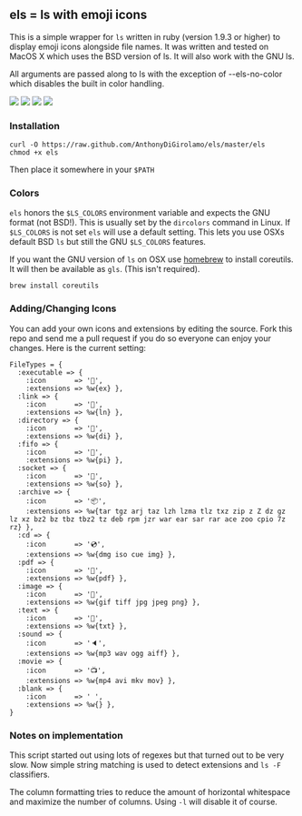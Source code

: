 els = ls with emoji icons
-------------------------

This is a simple wrapper for `ls` written in ruby (version 1.9.3 or higher) to
display emoji icons alongside file names. It was written and tested on MacOS X
which uses the BSD version of ls. It will also work with the GNU ls.

All arguments are passed along to ls with the exception of --els-no-color which
disables the built in color handling.

[![](http://anthonydigirolamo.github.io/els/screen1.png)](http://anthonydigirolamo.github.io/els/screen1.png)
[![](http://anthonydigirolamo.github.io/els/screen2.png)](http://anthonydigirolamo.github.io/els/screen2.png)
[![](http://anthonydigirolamo.github.io/els/screen3.png)](http://anthonydigirolamo.github.io/els/screen3.png)
[![](http://anthonydigirolamo.github.io/els/screen4.png)](http://anthonydigirolamo.github.io/els/screen4.png)

### Installation

    curl -O https://raw.github.com/AnthonyDiGirolamo/els/master/els
    chmod +x els

Then place it somewhere in your `$PATH`

### Colors

`els` honors the `$LS_COLORS` environment variable and expects the GNU format
(not BSD!). This is usually set by the `dircolors` command in Linux. If
`$LS_COLORS` is not set `els` will use a default setting. This lets you use OSXs
default BSD `ls` but still the GNU `$LS_COLORS` features.

If you want the GNU version of `ls` on OSX use [homebrew](brew.sh) to install
coreutils. It will then be available as `gls`. (This isn't required).

    brew install coreutils

### Adding/Changing Icons

You can add your own icons and extensions by editing the source. Fork this repo
and send me a pull request if you do so everyone can enjoy your changes. Here is
the current setting:

    FileTypes = {
      :executable => {
        :icon       => '🚀',
        :extensions => %w{ex} },
      :link => {
        :icon       => '🔗',
        :extensions => %w{ln} },
      :directory => {
        :icon       => '📂',
        :extensions => %w{di} },
      :fifo => {
        :icon       => '🚿',
        :extensions => %w{pi} },
      :socket => {
        :icon       => '🔌',
        :extensions => %w{so} },
      :archive => {
        :icon       => '📦',
        :extensions => %w{tar tgz arj taz lzh lzma tlz txz zip z Z dz gz lz xz bz2 bz tbz tbz2 tz deb rpm jzr war ear sar rar ace zoo cpio 7z rz} },
      :cd => {
        :icon       => '💿',
        :extensions => %w{dmg iso cue img} },
      :pdf => {
        :icon       => '📕',
        :extensions => %w{pdf} },
      :image => {
        :icon       => '🗻',
        :extensions => %w{gif tiff jpg jpeg png} },
      :text => {
        :icon       => '📄',
        :extensions => %w{txt} },
      :sound => {
        :icon       => '🔈',
        :extensions => %w{mp3 wav ogg aiff} },
      :movie => {
        :icon       => '📺',
        :extensions => %w{mp4 avi mkv mov} },
      :blank => {
        :icon       => ' ',
        :extensions => %w{} },
    }

### Notes on implementation

This script started out using lots of regexes but that turned out to be very
slow. Now simple string matching is used to detect extensions and `ls -F`
classifiers.

The column formatting tries to reduce the amount of horizontal whitespace and
maximize the number of columns. Using `-l` will disable it of course.

